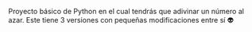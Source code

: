 Proyecto básico de Python en el cual tendrás que adivinar un número al azar. Este tiene 3 versiones con pequeñas modificaciones entre sí 👽
